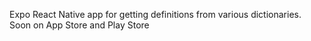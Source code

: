 Expo React Native app for getting definitions from various dictionaries. Soon on App Store and Play Store

